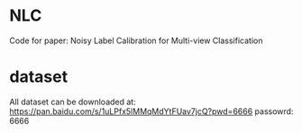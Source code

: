# NLC
Code for paper: Noisy Label Calibration for Multi-view Classification
# dataset
All dataset can be downloaded at: https://pan.baidu.com/s/1uLPfx5lMMqMdYtFUav7jcQ?pwd=6666 passowrd: 6666 
